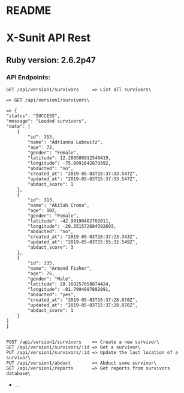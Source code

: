 # README

# X-Sunit API Rest

## Ruby version: 2.6.2p47

### API Endpoints:
    GET /api/version1/survivors     => List all survivors\

    => GET /api/version1/survivors\

    => {
    "status": "SUCCESS",
    "message": "Loaded survivors",
    "data": [
        {
            "id": 353,
            "name": "Adrianna Lubowitz",
            "age": 72,
            "gender": "Female",
            "latitude": 12.288588912540419,
            "longitude": -75.8991642879392,
            "abducted": "no",
            "created_at": "2019-05-03T15:37:33.547Z",
            "updated_at": "2019-05-03T15:37:33.547Z",
            "abduct_score": 1
        },
        {
            "id": 313,
            "name": "Akilah Crona",
            "age": 102,
            "gender": "Female",
            "latitude": -42.99190402702011,
            "longitude": -20.351572684392693,
            "abducted": "no",
            "created_at": "2019-05-03T15:37:23.343Z",
            "updated_at": "2019-05-03T15:55:32.549Z",
            "abduct_score": 3
        },
        {
            "id": 335,
            "name": "Armand Fisher",
            "age": 75,
            "gender": "Male",
            "latitude": 28.168257658874424,
            "longitude": -81.7994997892891,
            "abducted": "yes",
            "created_at": "2019-05-03T15:37:28.878Z",
            "updated_at": "2019-05-03T15:37:28.878Z",
            "abduct_score": 1
        }
    ]
    }


    POST /api/version1/survivors    => Create a new survivor\
    GET /api/version1/survivors/:id => Get a survivor\
    PUT /api/version1/survivors/:id => Update the last location of a survivor\
    PUT /api/version1/abduct        => Abduct some survivor\
    GET /api/version1/reports       => Get reports from survivors database\

* ...
